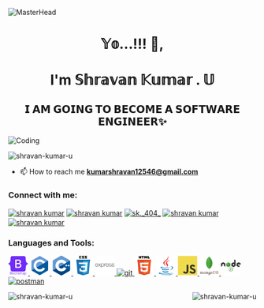 ![MasterHead](https://cdna.artstation.com/p/assets/images/images/034/375/954/large/ahmed-samier-naruto-banner.jpg?1612144068)
<h1 align="center">𝕐𝕠...!!! 👋,</h1>
<h1 align="center">I'm 𝕊𝕙𝕣𝕒𝕧𝕒𝕟 𝕂𝕦𝕞𝕒𝕣 . 𝕌</h1>
<h2 align="center">𝗜 𝗔𝗠 𝗚𝗢𝗜𝗡𝗚 𝗧𝗢 𝗕𝗘𝗖𝗢𝗠𝗘 𝗔 𝗦𝗢𝗙𝗧𝗪𝗔𝗥𝗘 𝗘𝗡𝗚𝗜𝗡𝗘𝗘𝗥✨</h2>
<p><img align="centre" alt="Coding" width="300" src="https://i.giphy.com/media/mTPjPA6SSXgTsnZ1Dh/giphy.gif"></p>


<p align="left"> <img src="https://komarev.com/ghpvc/?username=shravan-kumar-u&label=Profile%20views&color=0e75b6&style=flat" alt="shravan-kumar-u" /> </p>

- 📫 How to reach me **kumarshravan12546@gmail.com**

<h3 align="left">Connect with me:</h3>
<p align="left">
<a href="https://linkedin.com/in/shravan kumar" target="blank"><img align="center" src="https://raw.githubusercontent.com/rahuldkjain/github-profile-readme-generator/master/src/images/icons/Social/linked-in-alt.svg" alt="shravan kumar" height="30" width="40" /></a>
<a href="https://fb.com/shravan kumar" target="blank"><img align="center" src="https://raw.githubusercontent.com/rahuldkjain/github-profile-readme-generator/master/src/images/icons/Social/facebook.svg" alt="shravan kumar" height="30" width="40" /></a>
<a href="https://instagram.com/sk._404_" target="blank"><img align="center" src="https://raw.githubusercontent.com/rahuldkjain/github-profile-readme-generator/master/src/images/icons/Social/instagram.svg" alt="sk._404_" height="30" width="40" /></a>
<a href="https://www.codechef.com/users/shravan kumar" target="blank"><img align="center" src="https://cdn.jsdelivr.net/npm/simple-icons@3.1.0/icons/codechef.svg" alt="shravan kumar" height="30" width="40" /></a>
<a href="https://discord.gg/shravan kumar" target="blank"><img align="center" src="https://raw.githubusercontent.com/rahuldkjain/github-profile-readme-generator/master/src/images/icons/Social/discord.svg" alt="shravan kumar" height="30" width="40" /></a>
</p>

<h3 align="left">Languages and Tools:</h3>
<p align="left"> <a href="https://getbootstrap.com" target="_blank" rel="noreferrer"> <img src="https://raw.githubusercontent.com/devicons/devicon/master/icons/bootstrap/bootstrap-plain-wordmark.svg" alt="bootstrap" width="40" height="40"/> </a> <a href="https://www.cprogramming.com/" target="_blank" rel="noreferrer"> <img src="https://raw.githubusercontent.com/devicons/devicon/master/icons/c/c-original.svg" alt="c" width="40" height="40"/> </a> <a href="https://www.w3schools.com/cpp/" target="_blank" rel="noreferrer"> <img src="https://raw.githubusercontent.com/devicons/devicon/master/icons/cplusplus/cplusplus-original.svg" alt="cplusplus" width="40" height="40"/> </a> <a href="https://www.w3schools.com/css/" target="_blank" rel="noreferrer"> <img src="https://raw.githubusercontent.com/devicons/devicon/master/icons/css3/css3-original-wordmark.svg" alt="css3" width="40" height="40"/> </a> <a href="https://expressjs.com" target="_blank" rel="noreferrer"> <img src="https://raw.githubusercontent.com/devicons/devicon/master/icons/express/express-original-wordmark.svg" alt="express" width="40" height="40"/> </a> <a href="https://git-scm.com/" target="_blank" rel="noreferrer"> <img src="https://www.vectorlogo.zone/logos/git-scm/git-scm-icon.svg" alt="git" width="40" height="40"/> </a> <a href="https://www.w3.org/html/" target="_blank" rel="noreferrer"> <img src="https://raw.githubusercontent.com/devicons/devicon/master/icons/html5/html5-original-wordmark.svg" alt="html5" width="40" height="40"/> </a> <a href="https://www.java.com" target="_blank" rel="noreferrer"> <img src="https://raw.githubusercontent.com/devicons/devicon/master/icons/java/java-original.svg" alt="java" width="40" height="40"/> </a> <a href="https://developer.mozilla.org/en-US/docs/Web/JavaScript" target="_blank" rel="noreferrer"> <img src="https://raw.githubusercontent.com/devicons/devicon/master/icons/javascript/javascript-original.svg" alt="javascript" width="40" height="40"/> </a> <a href="https://www.mongodb.com/" target="_blank" rel="noreferrer"> <img src="https://raw.githubusercontent.com/devicons/devicon/master/icons/mongodb/mongodb-original-wordmark.svg" alt="mongodb" width="40" height="40"/> </a> <a href="https://nodejs.org" target="_blank" rel="noreferrer"> <img src="https://raw.githubusercontent.com/devicons/devicon/master/icons/nodejs/nodejs-original-wordmark.svg" alt="nodejs" width="40" height="40"/> </a> <a href="https://postman.com" target="_blank" rel="noreferrer"> <img src="https://www.vectorlogo.zone/logos/getpostman/getpostman-icon.svg" alt="postman" width="40" height="40"/> </a> </p>

<p><img align="left" src="https://github-readme-stats.vercel.app/api/top-langs?username=shravan-kumar-u&show_icons=true&locale=en&layout=compact" alt="shravan-kumar-u" />

<img align="right" src="https://github-readme-streak-stats.herokuapp.com/?user=shravan-kumar-u&" alt="shravan-kumar-u" /></p>




<!--
# Yoo...!!! 👋
## I am going to become a FullStack-Developer ✨
-->

<!--

**Shravan-Kumar-U/Shravan-Kumar-U** is a ✨ _special_ ✨ repository because its `README.md` (this file) appears on your GitHub profile.

Here are some ideas to get you started:

- 🔭 I’m currently working on ...
- 🌱 I’m currently learning ...
- 👯 I’m looking to collaborate on ...
- 🤔 I’m looking for help with ...
- 💬 Ask me about ...
- 📫 How to reach me: ...
- 😄 Pronouns: ...
- ⚡ Fun fact: ...
-->
